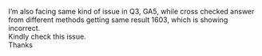 I’m also facing same kind of issue in Q3, GA5, while cross checked answer from
different methods getting same result 1603, which is showing incorrect.  
Kindly check this issue.  
Thanks
